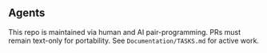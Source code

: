 ## Agents

This repo is maintained via human and AI pair-programming. PRs must remain text-only for portability. See `Documentation/TASKS.md` for active work.
